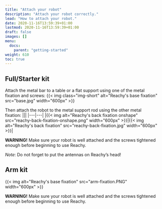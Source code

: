 ```yaml
---
title: "Attach your robot"
description: "Attach your robot correctly."
lead: "How to attach your robot."
date: 2020-11-16T13:59:39+01:00
lastmod: 2020-11-16T13:59:39+01:00
draft: false
images: []
menu:
  docs:
    parent: "getting-started"
weight: 610
toc: true
---
```


## Full/Starter kit

Attach the metal bar to a table or a flat support using one of the metal fixation and screws:
{{< img class="img-short" alt="Reachy's base fixation" src="base.jpg" width="600px" >}}

Then attach the robot to the metal support rod using the other metal fixation:
|||
|---|---|
|{{< img alt="Reachy's back fixation onshape" src="reachy-back-fixation-onshape.png" width="600px" >}}|{{< img alt="Reachy's back fixation" src="reachy-back-fixation.jpg" width="600px" >}}| 

**WARNING!** Make sure your robot is well attached and the screws tightened enough before beginning to use Reachy.

*Note*: Do not forget to put the antennas on Reachy’s head!

## Arm kit

{{< img alt="Reachy's base fixation" src="arm-fixation.PNG" width="600px" >}}

**WARNING!** Make sure your robot is well attached and the screws tightened enough before beginning to use Reachy.
